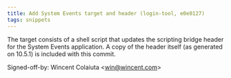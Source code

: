 ```yaml
---
title: Add System Events target and header (login-tool, e0e0127)
tags: snippets
---
```


The target consists of a shell script that updates the scripting bridge header for the System Events application. A copy of the header itself (as generated on 10.5.1) is included with this commit.

Signed-off-by: Wincent Colaiuta &lt;win@wincent.com&gt;
